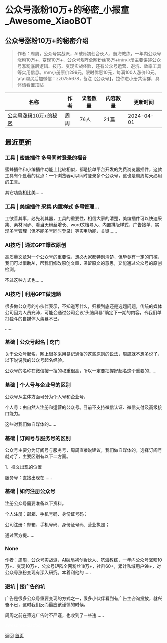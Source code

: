 # 公众号涨粉10万+的秘密_小报童_Awesome_XiaoBOT

## 公众号涨粉10万+的秘密介绍
> 作者：周周，公众号实战派，AI破局初创合伙人、航海教练，一年内公众号涨粉10万+、变现10万+，公众号矩阵全网粉丝18万+\n\n小册主要讲述公众号涨粉底层逻辑、技巧、变现实战经验，还有公众号运营、避坑、效率工具等实用信息。\n\n小册原价299元，限时优惠10元，每满100人涨价10元。\n\n购买后加微信：zz0755678，备注【公众号】，拉你进小册共读群，具体请看置顶贴  
  


|名称|作者|读者数量|内容数量|更新时间|
|---|---|---|---|---|
|[公众号涨粉10万+的秘密](https://xiaobot.net/p/07550755?refer=0b133df9-27dc-423b-8101-639049001c13)|周周|76人|21篇|2024-04-01|

## 最近更新
### 工具 | 蜜蜂插件 多号同时登录的福音

蜜蜂插件和小编插件功能上比较相似，都是接单平台开发的免费浏览器插件，这款工具有个显著的优点：一个浏览器可以同时登录多个公众号，这也是周周每天必用的工具。

其它功能相比美......

### 工具 | 美编插件 采集 内置样式 多号管理...

工欲善其事，必先利其器，工具的重要性，相信大家的清楚，美编插件可以快速采集、素材同步、看当天粉丝增长、word文档导入、内置排版样式、广告接单、实现多号管理（但不能多号同时登录）等实用功能，关键......

### AI技巧 | 通过GPT爆改原创

高质量文章对一个公众号的重要性，想必大家都特别清楚，但毕竟有一定的门槛，我们可以借助AI，帮我们修改原创文章，保留原文的意思，又能通过公众号的原创检测。

不过这种方式也......

### AI技巧 | 利用GPT做选题

很多做公众号的小伙伴表示，不知道写什么，归根到底还是选题问题，传统的媒体公司因为人员充沛，可能会通过公司会议“头脑风暴”确定下一期的内容，令我们单打独斗的自媒体人羡慕不已。

......

### 基础 | 公众号起名 | 窍门

关于公众号起名，网上很多采用易记通俗的这些原则的说法，周周就不想多说了，以下说说我的公众号起名经验。

公众号的名称在微信搜一搜的权重很高，所以一定要把握好起名这个重要的......

### 基础 | 个人号与企业号的区别

公众号从主体方面可分为个人号和企业号。

个人号：由自然人注册和运营的公众号。目前不支持微信认证、微信支付及高级接口能力。

这些对我们做自媒体的......

### 基础 | 订阅号与服务号的区别

公众号主要分为订阅号与服务号，周周直接说建议，我们做自媒体的，选择订阅号就对了，主要区别有以下二方面。

1、推文出现的位置

服务号：直接出现在......

### 基础 | 如何注册公众号

注册公众号需要准备以下资料。

个人注册：邮箱、手机号码、身份证号码；

公司注册：邮箱、手机号码、身份证号码、营业执照；

通过官方提......

### None

作者：周周，公众号实战派，AI破局初创合伙人、航海教练，一年内公众号涨粉10万+、变现10万+，公众号矩阵全网粉丝18万+，社群60+，累计私域用户9k+，对公众号涨粉变现有深入研究。本着利他的......

### 避坑 | 接广告的坑

广告是很多公众号重要变现的方式之一，很多小伙伴看到有广告主咨询投放，就兴奋不已，这时我们反而最应该谨慎的时候，

周周之前在筛选广告时不严谨，也收到了一些违......


<a href="https://github.com/Reno9527/awesome-xiaobot" style="color: white; text-decoration: none;">awesome-xiaobot</a>

返回 [首页](../README.md)
